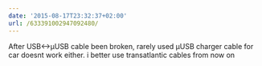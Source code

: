 ```yaml
---
date: '2015-08-17T23:32:37+02:00'
url: /633391002947092480/
---
```

After USB&lt;-&gt;μUSB cable been broken, rarely used μUSB charger cable for car doesnt work either. i better use transatlantic cables from now on
